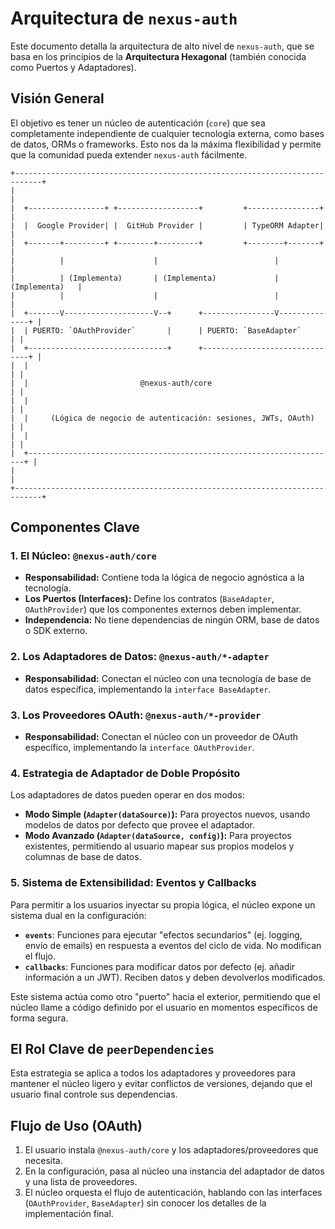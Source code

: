 # Arquitectura de `nexus-auth`

Este documento detalla la arquitectura de alto nivel de `nexus-auth`, que se basa en los principios de la **Arquitectura Hexagonal** (también conocida como Puertos y Adaptadores).

## Visión General

El objetivo es tener un núcleo de autenticación (`core`) que sea completamente independiente de cualquier tecnología externa, como bases de datos, ORMs o frameworks. Esto nos da la máxima flexibilidad y permite que la comunidad pueda extender `nexus-auth` fácilmente.

```
+----------------------------------------------------------------------------+
|                                                                            |
|  +-----------------+ +------------------+         +----------------+       |
|  |  Google Provider| |  GitHub Provider |         | TypeORM Adapter|       |
|  +-------+---------+ +--------+---------+         +--------+-------+       |
|          |                    |                          |                |
|          | (Implementa)       | (Implementa)             | (Implementa)   |
|          |                    |                          |                |
|  +-------V--------------------V--+      +----------------V--------------+ |
|  | PUERTO: `OAuthProvider`       |      | PUERTO: `BaseAdapter`         | |
|  +-------------------------------+      +-------------------------------+ |
|  |                                                                     | |
|  |                         @nexus-auth/core                            | |
|  |                                                                     | |
|  |     (Lógica de negocio de autenticación: sesiones, JWTs, OAuth)     | |
|  |                                                                     | |
|  +---------------------------------------------------------------------+ |
|                                                                            |
+----------------------------------------------------------------------------+
```

## Componentes Clave

### 1. El Núcleo: `@nexus-auth/core`

-   **Responsabilidad:** Contiene toda la lógica de negocio agnóstica a la tecnología.
-   **Los Puertos (Interfaces):** Define los contratos (`BaseAdapter`, `OAuthProvider`) que los componentes externos deben implementar.
-   **Independencia:** No tiene dependencias de ningún ORM, base de datos o SDK externo.

### 2. Los Adaptadores de Datos: `@nexus-auth/*-adapter`

-   **Responsabilidad:** Conectan el núcleo con una tecnología de base de datos específica, implementando la `interface BaseAdapter`.

### 3. Los Proveedores OAuth: `@nexus-auth/*-provider`

-   **Responsabilidad:** Conectan el núcleo con un proveedor de OAuth específico, implementando la `interface OAuthProvider`.

### 4. Estrategia de Adaptador de Doble Propósito

Los adaptadores de datos pueden operar en dos modos:
-   **Modo Simple (`Adapter(dataSource)`):** Para proyectos nuevos, usando modelos de datos por defecto que provee el adaptador.
-   **Modo Avanzado (`Adapter(dataSource, config)`):** Para proyectos existentes, permitiendo al usuario mapear sus propios modelos y columnas de base de datos.

### 5. Sistema de Extensibilidad: Eventos y Callbacks

Para permitir a los usuarios inyectar su propia lógica, el núcleo expone un sistema dual en la configuración:
-   **`events`**: Funciones para ejecutar "efectos secundarios" (ej. logging, envío de emails) en respuesta a eventos del ciclo de vida. No modifican el flujo.
-   **`callbacks`**: Funciones para modificar datos por defecto (ej. añadir información a un JWT). Reciben datos y deben devolverlos modificados.

Este sistema actúa como otro "puerto" hacia el exterior, permitiendo que el núcleo llame a código definido por el usuario en momentos específicos de forma segura.

## El Rol Clave de `peerDependencies`

Esta estrategia se aplica a todos los adaptadores y proveedores para mantener el núcleo ligero y evitar conflictos de versiones, dejando que el usuario final controle sus dependencias.

## Flujo de Uso (OAuth)

1.  El usuario instala `@nexus-auth/core` y los adaptadores/proveedores que necesita.
2.  En la configuración, pasa al núcleo una instancia del adaptador de datos y una lista de proveedores.
3.  El núcleo orquesta el flujo de autenticación, hablando con las interfaces (`OAuthProvider`, `BaseAdapter`) sin conocer los detalles de la implementación final.